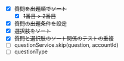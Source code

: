 - [x] ~~質問を出題順でソート~~
  - [x] ~~1番目 > 2番目~~
- [x] ~~質問の出題条件を設定~~
- [x] ~~選択肢をソート~~
- [x] ~~質問と選択肢のソート関係のテストの重複~~
- [ ] questionService.skip(question, accountId)
- [ ] questionType